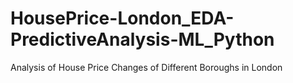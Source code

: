 # HousePrice-London_EDA-PredictiveAnalysis-ML_Python
Analysis of House Price Changes of Different Boroughs in London
